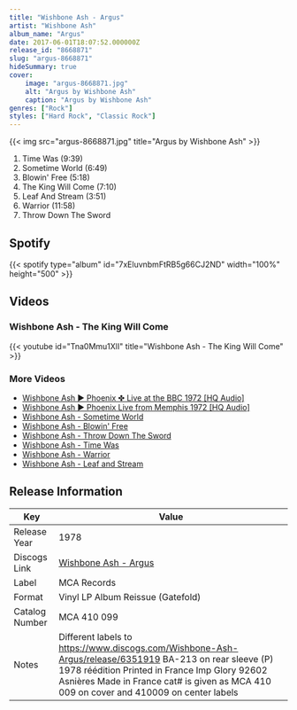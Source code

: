 ```yaml
---
title: "Wishbone Ash - Argus"
artist: "Wishbone Ash"
album_name: "Argus"
date: 2017-06-01T18:07:52.000000Z
release_id: "8668871"
slug: "argus-8668871"
hideSummary: true
cover:
    image: "argus-8668871.jpg"
    alt: "Argus by Wishbone Ash"
    caption: "Argus by Wishbone Ash"
genres: ["Rock"]
styles: ["Hard Rock", "Classic Rock"]
---
```


{{< img src="argus-8668871.jpg" title="Argus by Wishbone Ash" >}}

<!-- section break -->

1. Time Was (9:39)
2. Sometime World (6:49)
3. Blowin' Free (5:18)
4. The King Will Come (7:10)
5. Leaf And Stream (3:51)
6. Warrior  (11:58)
7. Throw Down The Sword

<!-- section break -->


## Spotify
{{< spotify type="album" id="7xEluvnbmFtRB5g66CJ2ND" width="100%" height="500" >}}



## Videos
### Wishbone Ash - The King Will Come
{{< youtube id="Tna0Mmu1XlI" title="Wishbone Ash - The King Will Come" >}}<br>

### More Videos

- [Wishbone Ash ► Phoenix ✤ Live at the BBC 1972 [HQ Audio]](https://www.youtube.com/watch?v=iIbHRX8hO64)
- [Wishbone Ash ► Phoenix  Live from Memphis 1972 [HQ Audio]](https://www.youtube.com/watch?v=YXV7vdpqwFA)
- [Wishbone Ash - Sometime World](https://www.youtube.com/watch?v=kvLVSPPLZZY)
- [Wishbone Ash - Blowin' Free](https://www.youtube.com/watch?v=mUolWNHxRiM)
- [Wishbone Ash - Throw Down The Sword](https://www.youtube.com/watch?v=LByiVlc6czA)
- [Wishbone Ash - Time Was](https://www.youtube.com/watch?v=SjIvjmJQJYE)
- [Wishbone Ash - Warrior](https://www.youtube.com/watch?v=U5X_Dd_6Czk)
- [Wishbone Ash - Leaf and Stream](https://www.youtube.com/watch?v=ZB6fCuxGvAw)


## Release Information
|  Key           | Value                                                |
| ---------------| ---------------------------------------------------- |
| Release Year   | 1978                                   |
| Discogs Link   | [Wishbone Ash - Argus](https://www.discogs.com/release/8668871-Wishbone-Ash-Argus) |
| Label          | MCA Records |
| Format         | Vinyl LP Album Reissue (Gatefold) |
| Catalog Number | MCA 410 099 |
| Notes | Different labels to https://www.discogs.com/Wishbone-Ash-Argus/release/6351919 BA-213 on rear sleeve (P) 1978 réédition Printed in France Imp Glory 92602 Asnières Made in France  cat# is given as MCA 410 009 on cover and 410009 on center labels |